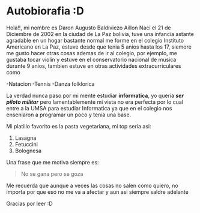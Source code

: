 # Autobiorafia :D

Hola!!, mi nombre es Daron Augusto Baldiviezo Aillon
Naci el 21 de Diciembre de 2002 en la ciudad de La Paz bolivia, tuve una infancia astante agradable en un hogar bastante normal
me forme en el colegio Instituto Americano en La Paz, estuve desde que tenia 5 anios hasta los 17, siemore me gusto hacer otras cosas ademas de ir al colegio, por ejemplo, me gustaba tocar violin y estuve en el conservatorio nacional de musica durante 9 anios, tambien estuve en otras actividades extracurriculares como

-Natacion
-Tennis
-Danza folklorica

La verdad nunca paso por mi mente estudiar **informatica**, yo queria ***ser piloto militar*** pero lamentablemente mi vista 
no era perfecta por lo cual entre a la UMSA para estudiar Informatica ya que en el colegio nos enseniaron a programar un poco y tenia una base.

Mi platillo favorito es la pasta vegetariana, mi top seria asi:
1. Lasagna
2. Fetuccini
3. Bolognesa

Una frase que me motiva siempre es:
>No se gana pero se goza

Me recuerda que aunque a veces las cosas no salen como quiero, no importa por que eso no me va a afectar y aun asi siempre saldre adelante

Gracias por leer :D
